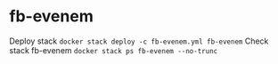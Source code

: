 # fb-evenem
Deploy stack
``
docker stack deploy -c fb-evenem.yml fb-evenem
``
Check stack fb-evenem
``
docker stack ps fb-evenem --no-trunc
``
